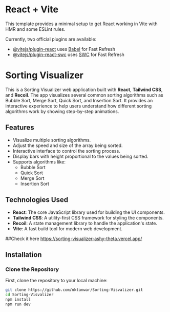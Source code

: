 # React + Vite

This template provides a minimal setup to get React working in Vite with HMR and some ESLint rules.

Currently, two official plugins are available:

- [@vitejs/plugin-react](https://github.com/vitejs/vite-plugin-react/blob/main/packages/plugin-react/README.md) uses [Babel](https://babeljs.io/) for Fast Refresh
- [@vitejs/plugin-react-swc](https://github.com/vitejs/vite-plugin-react-swc) uses [SWC](https://swc.rs/) for Fast Refresh


# Sorting Visualizer

This is a Sorting Visualizer web application built with **React**, **Tailwind CSS**, and **Recoil**. The app visualizes several common sorting algorithms such as Bubble Sort, Merge Sort, Quick Sort, and Insertion Sort. It provides an interactive experience to help users understand how different sorting algorithms work by showing step-by-step animations.

## Features

- Visualize multiple sorting algorithms.
- Adjust the speed and size of the array being sorted.
- Interactive interface to control the sorting process.
- Display bars with height proportional to the values being sorted.
- Supports algorithms like:
  - Bubble Sort
  - Quick Sort
  - Merge Sort
  - Insertion Sort

## Technologies Used

- **React**: The core JavaScript library used for building the UI components.
- **Tailwind CSS**: A utility-first CSS framework for styling the components.
- **Recoil**: A state management library to handle the application's state.
- **Vite**: A fast build tool for modern web development.

##Check it here
https://sorting-visualizer-ashy-theta.vercel.app/

## Installation

### Clone the Repository

First, clone the repository to your local machine:

```bash
git clone https://github.com/nktanwar/Sorting-Visvalizer.git
cd Sorting-Visvalizer
npm install
npm run dev



